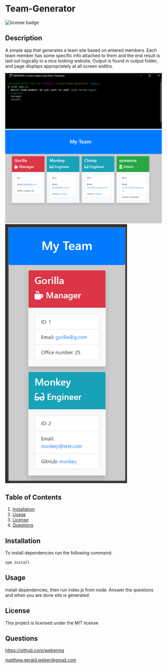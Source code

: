 # Team-Generator
![license badge](https://img.shields.io/badge/license-MIT-green)

## Description

A simple app that generates a team site based on entered members. Each team member has some specific info attached to them and the end result is laid out logically in a nice looking website. Output is found in output folder, and page displays appropriately at all screen widths.

![gif](assets/teamgengif.gif)
![screenshot1](assets/Teamgenscreen1.png)
![screenshot2](assets/teamgenscreen2.png)

## Table of Contents
1. [Installation](#Installation)
2. [Usage](#Usage)
3. [License](#License)
4. [Questions](#Questions)

## Installation
To install dependencies run the following command:
```
npm install
```

## Usage
install dependencies, then run index.js from node. Answer the questions and when you are done site is generated.

## License
This project is licensed under the MIT license

## Questions
https://github.com/webermg

matthew.gerald.weber@gmail.com